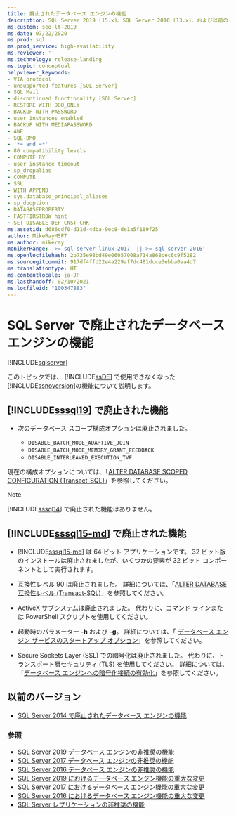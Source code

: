 ```yaml
---
title: 廃止されたデータベース エンジンの機能
description: SQL Server 2019 (15.x)、SQL Server 2016 (13.x)、および以前のバージョンで廃止されたデータベース エンジンの機能について説明します。
ms.custom: seo-lt-2019
ms.date: 07/22/2020
ms.prod: sql
ms.prod_service: high-availability
ms.reviewer: ''
ms.technology: release-landing
ms.topic: conceptual
helpviewer_keywords:
- VIA protocol
- unsupported features [SQL Server]
- SQL Mail
- discontinued functionality [SQL Server]
- RESTORE WITH DBO_ONLY
- BACKUP WITH PASSWORD
- user instances enabled
- BACKUP WITH MEDIAPASSWORD
- AWE
- SQL-DMO
- '*= and =*'
- 80 compatibility levels
- COMPUTE BY
- user instance timeout
- sp_dropalias
- COMPUTE
- SSL
- WITH APPEND
- sys.database_principal_aliases
- sp_dboption
- DATABASEPROPERTY
- FASTFIRSTROW hint
- SET DISABLE_DEF_CNST_CHK
ms.assetid: d686cdf0-d11d-4dba-9ec8-de1a5f189f25
author: MikeRayMSFT
ms.author: mikeray
monikerRange: '>= sql-server-linux-2017  || >= sql-server-2016'
ms.openlocfilehash: 2b735e98bd49e06057008a714a868cec6c9f5282
ms.sourcegitcommit: 917df4ffd22e4a229af7dc481dcce3ebba0aa4d7
ms.translationtype: HT
ms.contentlocale: ja-JP
ms.lasthandoff: 02/10/2021
ms.locfileid: "100347883"
---
```

# <a name="discontinued-database-engine-functionality-in-sql-server"></a>SQL Server で廃止されたデータベース エンジンの機能
[!INCLUDE[sqlserver](../includes/applies-to-version/sqlserver.md)]

  このトピックでは、 [!INCLUDE[ssDE](../includes/ssde-md.md)] で使用できなくなった [!INCLUDE[ssnoversion](../includes/ssnoversion-md.md)]の機能について説明します。  

## <a name="discontinued-features-in-sssql19"></a>[!INCLUDE[sssql19](../includes/sssql19-md.md)] で廃止された機能  

- 次のデータベース スコープ構成オプションは廃止されました。

  - `DISABLE_BATCH_MODE_ADAPTIVE_JOIN`
  - `DISABLE_BATCH_MODE_MEMORY_GRANT_FEEDBACK`
  - `DISABLE_INTERLEAVED_EXECUTION_TVF`

現在の構成オプションについては、「[ALTER DATABASE SCOPED CONFIGURATION (Transact-SQL)](../t-sql/statements/alter-database-scoped-configuration-transact-sql.md)」を参照してください。

>[!NOTE]
>[!INCLUDE[sssql14](../includes/sssql17-md.md)] で廃止された機能はありません。

## <a name="discontinued-features-in-sssql15-md"></a>[!INCLUDE[sssql15-md](../includes/sssql16-md.md)] で廃止された機能

- [!INCLUDE[sssql15-md](../includes/sssql16-md.md)] は 64 ビット アプリケーションです。 32 ビット版のインストールは廃止されましたが、いくつかの要素が 32 ビット コンポーネントとして実行されます。  

- 互換性レベル 90 は廃止されました。 詳細については、「[ALTER DATABASE 互換性レベル &#40;Transact-SQL&#41;](../t-sql/statements/alter-database-transact-sql-compatibility-level.md)」を参照してください。  

- ActiveX サブシステムは廃止されました。 代わりに、コマンド ラインまたは PowerShell スクリプトを使用してください。

- 起動時のパラメーター **-h** および **-g**。 詳細については、「 [データベース エンジン サービスのスタートアップ オプション](/previous-versions/sql/2014/database-engine/configure-windows/database-engine-service-startup-options?view=sql-server-2014&preserve-view=true)」を参照してください。

- Secure Sockets Layer (SSL) での暗号化は廃止されました。 代わりに、トランスポート層セキュリティ (TLS) を使用してください。 詳細については、「[データベース エンジンへの暗号化接続の有効化](../database-engine/configure-windows/enable-encrypted-connections-to-the-database-engine.md)」を参照してください。

## <a name="previous-versions"></a>以前のバージョン

- [SQL Server 2014 で廃止されたデータベース エンジンの機能](/previous-versions/sql/2014/database-engine/discontinued-database-engine-functionality-in-sql-server-2016?view=sql-server-2014&preserve-view=true)

### <a name="see-also"></a>参照

- [SQL Server 2019 データベース エンジンの非推奨の機能](deprecated-database-engine-features-in-sql-server-version-15.md)
- [SQL Server 2017 データベース エンジンの非推奨の機能](deprecated-database-engine-features-in-sql-server-2017.md)
- [SQL Server 2016 データベース エンジンの非推奨の機能](../database-engine/deprecated-database-engine-features-in-sql-server-2016.md)
- [SQL Server 2019 におけるデータベース エンジン機能の重大な変更](breaking-changes-to-database-engine-features-in-sql-server-version-15.md)
- [SQL Server 2017 におけるデータベース エンジン機能の重大な変更](breaking-changes-to-database-engine-features-in-sql-server-2017.md)
- [SQL Server 2016 におけるデータベース エンジン機能の重大な変更](breaking-changes-to-database-engine-features-in-sql-server-2016.md)
- [SQL Server レプリケーションの非推奨の機能](../relational-databases/replication/deprecated-features-in-sql-server-replication.md)